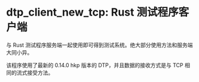 # dtp_client_new_tcp: Rust 测试程序客户端

与 Rust 测试程序服务端一起使用即可得到测试系统。绝大部分使用方法和服务端大同小异。

该程序使用了最新的 0.14.0 hkp 版本的 DTP，并且数据的接收方式是与 TCP 相同的流式接受方法。
